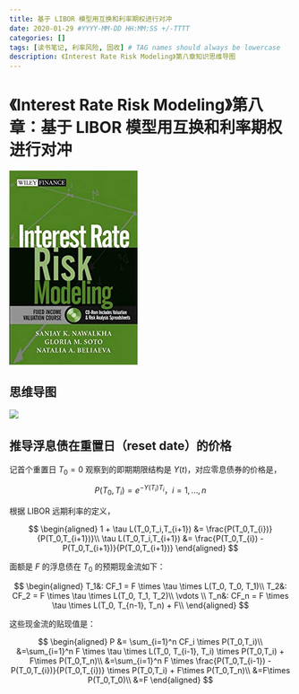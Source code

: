 ```yaml
---
title: 基于 LIBOR 模型用互换和利率期权进行对冲
date: 2020-01-29 #YYYY-MM-DD HH:MM:SS +/-TTTT
categories: []
tags: [读书笔记, 利率风险, 固收] # TAG names should always be lowercase
description: 《Interest Rate Risk Modeling》第八章知识思维导图
---
```


# 《Interest Rate Risk Modeling》第八章：基于 LIBOR 模型用互换和利率期权进行对冲

![](/img/irrm/cover.jpg)

## 思维导图

![](/img/irrm/ch8.png)

## 推导浮息债在重置日（reset date）的价格

记首个重置日 $T_0=0$ 观察到的即期期限结构是 $Y(t)$，对应零息债券的价格是，

$$
P(T_0,T_i) = e^{-Y(T_i)T_i}，i=1,\dots,n
$$

根据 LIBOR 远期利率的定义，

$$
\begin{aligned}
1 + \tau L(T_0,T_i,T_{i+1}) &= \frac{P(T_0,T_{i})}{P(T_0,T_{i+1})}\\
\tau L(T_0,T_i,T_{i+1}) &= \frac{P(T_0,T_{i}) - P(T_0,T_{i+1})}{P(T_0,T_{i+1})}
\end{aligned}
$$

面额是 $F$ 的浮息债在 $T_0$ 的预期现金流如下：

$$
\begin{aligned}
T_1&: CF_1 = F \times \tau \times L(T_0, T_0, T_1)\\
T_2&: CF_2 = F \times \tau \times L(T_0, T_1, T_2)\\
\vdots \\
T_n&: CF_n = F \times \tau \times L(T_0, T_{n-1}, T_n) + F\\
\end{aligned}
$$

这些现金流的贴现值是：

$$
\begin{aligned}
P &= \sum_{i=1}^n CF_i \times P(T_0,T_i)\\
&=\sum_{i=1}^n F \times \tau \times L(T_0, T_{i-1}, T_i) \times P(T_0,T_i) + F\times P(T_0,T_n)\\
&=\sum_{i=1}^n F \times \frac{P(T_0,T_{i-1}) - P(T_0,T_{i})}{P(T_0,T_{i})} \times P(T_0,T_i) + F\times P(T_0,T_n)\\
&=F\times P(T_0,T_0)\\
&=F
\end{aligned}
$$
